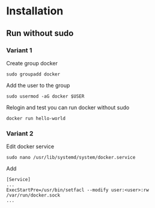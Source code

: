 # Installation

## Run without sudo

### Variant 1

Create group docker
    
    sudo groupadd docker

Add the user to the group

    sudo usermod -aG docker $USER

Relogin and test you can run docker without sudo

    docker run hello-world

### Variant 2

Edit docker service

    sudo nano /usr/lib/systemd/system/docker.service

Add

    [Service]
    ...
    ExecStartPre=/usr/bin/setfacl --modify user:<user>:rw /var/run/docker.sock
    ...
